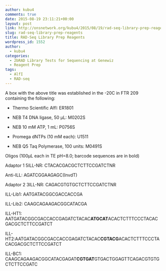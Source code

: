 ```yaml
---
author: kubu4
comments: true
date: 2015-08-19 23:11:21+00:00
layout: post
link: http://onsnetwork.org/kubu4/2015/08/19/rad-seq-library-prep-reagents/
slug: rad-seq-library-prep-reagents
title: RAD-Seq Library Prep Reagents
wordpress_id: 1552
author:
  - kubu4
categories:
  - 2bRAD Library Tests for Sequencing at Genewiz
  - Reagent Prep
tags:
  - AlfI
  - RAD-seq
---
```


A box with the above title was established in the -20C in FTR 209 containing the following:




    
  * Thermo Scientific AlfI: ER1801

    
  * NEB T4 DNA ligase, 50 μL: M0202S

    
  * NEB 10 mM ATP, 1 mL: P0756S

    
  * Promega dNTPs (10 mM each): U1511

    
  * NEB Q5 Taq Polymerase, 100 units: M0491S



Oligos (100μL each in TE pH=8.0; barcode sequences are in bold)

Adaptor 1
5ILL-NR: CTACACGACGCTCTTCCGATCTNR

Anti-ILL: AGATCGGAAGAGC(InvdT)

Adaptor 2
3ILL-NR: CAGACGTGTGCTCTTCCGATCTNR

ILL-Lib1: AATGATACGGCGACCACCGA

ILL-Lib2: CAAGCAGAAGACGGCATACGA

ILL-HT1: AATGATACGGCGACCACCGAGATCTACAC**ATGCAT**ACACTCTTTCCCTACACGACGCTCTTCCGATCT

ILL-HT2:AATGATACGGCGACCACCGAGATCTACAC**CGTACG**ACACTCTTTCCCTACACGACGCTCTTCCGATCT

ILL-BC1: CAAGCAGAAGACGGCATACGAGAT**CGTGAT**GTGACTGGAGTTCAGACGTGTGCTCTTCCGATC
